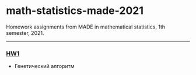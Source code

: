 # math-statistics-made-2021
Homework assignments from MADE in mathematical statistics, 1th semester, 2021.

---

### [HW1](https://github.com/ShamilNur/math-statistics-made-2021/tree/main/hw1)

* Генетический алгоритм

